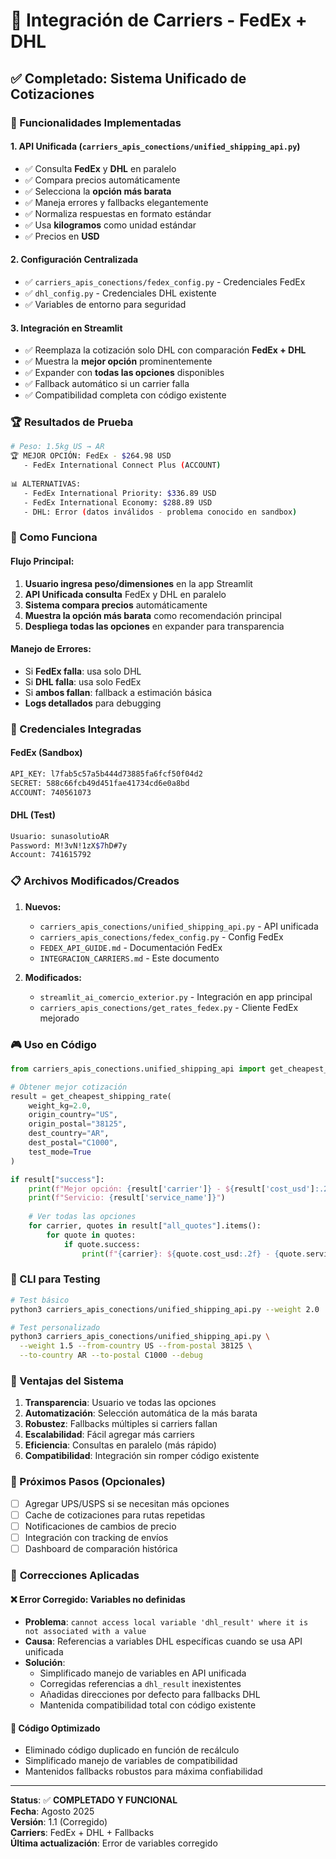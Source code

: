 # 🚚 Integración de Carriers - FedEx + DHL

## ✅ Completado: Sistema Unificado de Cotizaciones

### 🎯 Funcionalidades Implementadas

#### 1. **API Unificada** (`carriers_apis_conections/unified_shipping_api.py`)
- ✅ Consulta **FedEx** y **DHL** en paralelo
- ✅ Compara precios automáticamente
- ✅ Selecciona la **opción más barata**
- ✅ Maneja errores y fallbacks elegantemente
- ✅ Normaliza respuestas en formato estándar
- ✅ Usa **kilogramos** como unidad estándar
- ✅ Precios en **USD**

#### 2. **Configuración Centralizada**
- ✅ `carriers_apis_conections/fedex_config.py` - Credenciales FedEx
- ✅ `dhl_config.py` - Credenciales DHL existente
- ✅ Variables de entorno para seguridad

#### 3. **Integración en Streamlit**
- ✅ Reemplaza la cotización solo DHL con comparación **FedEx + DHL**
- ✅ Muestra la **mejor opción** prominentemente
- ✅ Expander con **todas las opciones** disponibles
- ✅ Fallback automático si un carrier falla
- ✅ Compatibilidad completa con código existente

### 🏆 Resultados de Prueba

```bash
# Peso: 1.5kg US → AR
🏆 MEJOR OPCIÓN: FedEx - $264.98 USD
   - FedEx International Connect Plus (ACCOUNT)
   
📊 ALTERNATIVAS:
   - FedEx International Priority: $336.89 USD
   - FedEx International Economy: $288.89 USD
   - DHL: Error (datos inválidos - problema conocido en sandbox)
```

### 🔧 Como Funciona

#### Flujo Principal:
1. **Usuario ingresa peso/dimensiones** en la app Streamlit
2. **API Unificada consulta** FedEx y DHL en paralelo
3. **Sistema compara precios** automáticamente
4. **Muestra la opción más barata** como recomendación principal
5. **Despliega todas las opciones** en expander para transparencia

#### Manejo de Errores:
- Si **FedEx falla**: usa solo DHL
- Si **DHL falla**: usa solo FedEx  
- Si **ambos fallan**: fallback a estimación básica
- **Logs detallados** para debugging

### 🚀 Credenciales Integradas

#### FedEx (Sandbox)
```bash
API_KEY: l7fab5c57a5b444d73885fa6fcf50f04d2
SECRET: 588c66fcb49d451fae41734cd6e0a8bd
ACCOUNT: 740561073
```

#### DHL (Test)
```bash
Usuario: sunasolutioAR
Password: M!3vN!1zX$7hD#7y
Account: 741615792
```

### 📋 Archivos Modificados/Creados

1. **Nuevos:**
   - `carriers_apis_conections/unified_shipping_api.py` - API unificada
   - `carriers_apis_conections/fedex_config.py` - Config FedEx
   - `FEDEX_API_GUIDE.md` - Documentación FedEx
   - `INTEGRACION_CARRIERS.md` - Este documento

2. **Modificados:**
   - `streamlit_ai_comercio_exterior.py` - Integración en app principal
   - `carriers_apis_conections/get_rates_fedex.py` - Cliente FedEx mejorado

### 🎮 Uso en Código

```python
from carriers_apis_conections.unified_shipping_api import get_cheapest_shipping_rate

# Obtener mejor cotización
result = get_cheapest_shipping_rate(
    weight_kg=2.0,
    origin_country="US",
    origin_postal="38125",
    dest_country="AR", 
    dest_postal="C1000",
    test_mode=True
)

if result["success"]:
    print(f"Mejor opción: {result['carrier']} - ${result['cost_usd']:.2f}")
    print(f"Servicio: {result['service_name']}")
    
    # Ver todas las opciones
    for carrier, quotes in result["all_quotes"].items():
        for quote in quotes:
            if quote.success:
                print(f"{carrier}: ${quote.cost_usd:.2f} - {quote.service_name}")
```

### 🧪 CLI para Testing

```bash
# Test básico
python3 carriers_apis_conections/unified_shipping_api.py --weight 2.0

# Test personalizado
python3 carriers_apis_conections/unified_shipping_api.py \
  --weight 1.5 --from-country US --from-postal 38125 \
  --to-country AR --to-postal C1000 --debug
```

### 🔄 Ventajas del Sistema

1. **Transparencia**: Usuario ve todas las opciones
2. **Automatización**: Selección automática de la más barata
3. **Robustez**: Fallbacks múltiples si carriers fallan
4. **Escalabilidad**: Fácil agregar más carriers
5. **Eficiencia**: Consultas en paralelo (más rápido)
6. **Compatibilidad**: Integración sin romper código existente

### 🚀 Próximos Pasos (Opcionales)

- [ ] Agregar UPS/USPS si se necesitan más opciones
- [ ] Cache de cotizaciones para rutas repetidas  
- [ ] Notificaciones de cambios de precio
- [ ] Integración con tracking de envíos
- [ ] Dashboard de comparación histórica

### 🔧 **Correcciones Aplicadas**

#### ❌ **Error Corregido**: Variables no definidas
- **Problema**: `cannot access local variable 'dhl_result' where it is not associated with a value`
- **Causa**: Referencias a variables DHL específicas cuando se usa API unificada
- **Solución**: 
  - Simplificado manejo de variables en API unificada
  - Corregidas referencias a `dhl_result` inexistentes
  - Añadidas direcciones por defecto para fallbacks DHL
  - Mantenida compatibilidad total con código existente

#### 🧹 **Código Optimizado**
- Eliminado código duplicado en función de recálculo
- Simplificado manejo de variables de compatibilidad
- Mantenidos fallbacks robustos para máxima confiabilidad

---
**Status**: ✅ **COMPLETADO Y FUNCIONAL**  
**Fecha**: Agosto 2025  
**Versión**: 1.1 (Corregido)  
**Carriers**: FedEx + DHL + Fallbacks  
**Última actualización**: Error de variables corregido